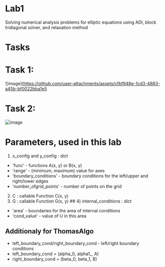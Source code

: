 # Lab1
Solving numerical analysis problems for elliptic equations using ADI, block tridiagonal solver, and relaxation method

# Tasks

# Task 1: 
![image](https://github.com/user-attachments/assets/cfbf948e-1cd3-4883-a45b-bf0022bba1e5

# Task 2:
![image](https://github.com/user-attachments/assets/c331d6f2-c465-4705-a4b2-b9bb86909f4c)

# Parameters, used in this lab

1) x_config and y_config : dict
- 'func' - functions A(x, y) or B(x, y)
- 'range' - (minimum, maximum) value for axes
- 'boundary_conditions' - boundary conditions for the left/upper and right/lower edges
- 'number_ofgrid_points' - number of points on the grid
2) C : callable Function C(x, y)
3) G : callable Function G(x, y) ## 4) internal_conditions : dict
- 'area' - boundaries for the area of ​​internal conditions
- 'cond_value' - value of U in this area

## Additionaly for ThomasAlgo
- left_boundary_cond/right_boundary_cond - left/right boundary conditions
- left_boundary_cond = (alpha_0, alpha1_, A)
- right_boundary_cond = (beta_0, beta_1, B)
